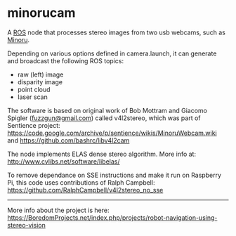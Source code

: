 # minorucam

A [ROS](http://www.ros.org) node that processes stereo images from two usb webcams, such as [Minoru](http://www.minoru3d.com/).

Depending on various options defined in camera.launch, it can generate and broadcast the following ROS topics:
* raw (left) image
* disparity image
* point cloud
* laser scan

The software is based on original work of Bob Mottram and Giacomo Spigler (fuzzgun@gmail.com) called v4l2stereo, which was part of Sentience project:
https://code.google.com/archive/p/sentience/wikis/MinoruWebcam.wiki and https://github.com/bashrc/libv4l2cam

The node implements ELAS dense stereo algorithm. More info at: http://www.cvlibs.net/software/libelas/

To remove dependance on SSE instructions and make it run on Raspberry Pi, this code uses contributions of Ralph Campbell: https://github.com/RalphCampbell/v4l2stereo_no_sse

---
More info about the project is here: https://BoredomProjects.net/index.php/projects/robot-navigation-using-stereo-vision
